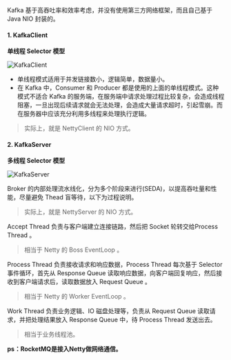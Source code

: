 Kafka 基于高吞吐率和效率考虑，并没有使用第三方网络框架，而且自己基于 Java NIO 封装的。



#### 1. KafkaClient 

**单线程 Selector 模型**

![KafkaClient](https://pcc.huitogo.club/z0/00e8ec59cf40c62db53b4d66dc45e17c)

- 单线程模式适用于并发链接数小，逻辑简单，数据量小。
- 在 Kafka 中，Consumer 和 Producer 都是使用的上面的单线程模式。这种模式不适合 Kafka 的服务端，在服务端中请求处理过程比较复杂，会造成线程阻塞，一旦出现后续请求就会无法处理，会造成大量请求超时，引起雪崩。而在服务器中应该充分利用多线程来处理执行逻辑。

> 实际上，就是 NettyClient 的 NIO 方式。



#### 2. KafkaServer 

**多线程 Selector 模型**

![KafkaServer](https://pcc.huitogo.club/z0/8493bc98876609462fba617d520d1b9a)

Broker 的内部处理流水线化，分为多个阶段来进行(SEDA)，以提高吞吐量和性能，尽量避免 Thead 盲等待，以下为过程说明。

> 实际上，就是 NettyServer 的 NIO 方式。



Accept Thread 负责与客户端建立连接链路，然后把 Socket 轮转交给Process Thread 。

> 相当于 Netty 的 Boss EventLoop 。



Process Thread 负责接收请求和响应数据，Process Thread 每次基于 Selector 事件循环，首先从 Response Queue 读取响应数据，向客户端回复响应，然后接收到客户端请求后，读取数据放入 Request Queue 。

> 相当于 Netty 的 Worker EventLoop 。



Work Thread 负责业务逻辑、IO 磁盘处理等，负责从 Request Queue 读取请求，并把处理结果放入 Response Queue 中，待 Process Thread 发送出去。

> 相当于业务线程池。



**ps：RocketMQ是接入Netty做网络通信。**
